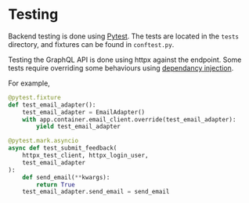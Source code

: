 # Testing

Backend testing is done using [Pytest](https://docs.pytest.org/en/7.1.x/). The tests are located in the `tests` directory, and fixtures can be found in `conftest.py`.
  
Testing the GraphQL API is done using httpx against the endpoint. Some tests require overriding some behaviours using [dependancy injection](./dependancy_injection.md).

For example,

```python
@pytest.fixture
def test_email_adapter():
    test_email_adapter = EmailAdapter()
    with app.container.email_client.override(test_email_adapter):
        yield test_email_adapter
```

```python
@pytest.mark.asyncio
async def test_submit_feedback(
    httpx_test_client, httpx_login_user,
    test_email_adapter
):
    def send_email(**kwargs):
        return True
    test_email_adapter.send_email = send_email
```
